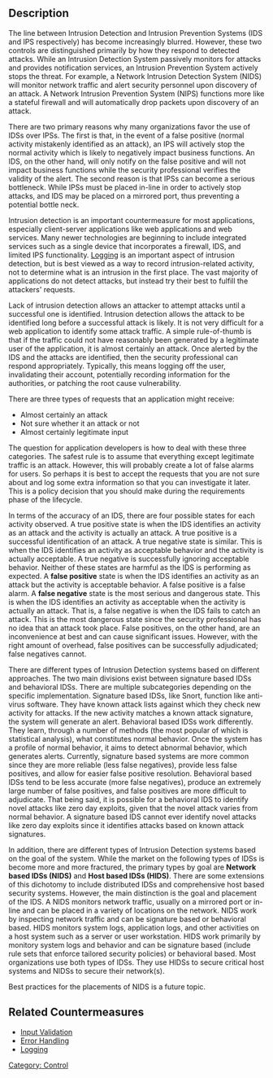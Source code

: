 ## Description

The line between Intrusion Detection and Intrusion Prevention Systems
(IDS and IPS respectively) has become increasingly blurred. However,
these two controls are distinguished primarily by how they respond to
detected attacks. While an Intrusion Detection System passively monitors
for attacks and provides notification services, an Intrusion Prevention
System actively stops the threat. For example, a Network Intrusion
Detection System (NIDS) will monitor network traffic and alert security
personnel upon discovery of an attack. A Network Intrusion Prevention
System (NIPS) functions more like a stateful firewall and will
automatically drop packets upon discovery of an attack.

There are two primary reasons why many organizations favor the use of
IDSs over IPSs. The first is that, in the event of a false positive
(normal activity mistakenly identified as an attack), an IPS will
actively stop the normal activity which is likely to negatively impact
business functions. An IDS, on the other hand, will only notify on the
false positive and will not impact business functions while the security
professional verifies the validity of the alert. The second reason is
that IPSs can become a serious bottleneck. While IPSs must be placed
in-line in order to actively stop attacks, and IDS may be placed on a
mirrored port, thus preventing a potential bottle neck.

Intrusion detection is an important countermeasure for most
applications, especially client-server applications like web
applications and web services. Many newer technologies are beginning to
include integrated services such as a single device that incorporates a
firewall, IDS, and limited IPS functionality.
[Logging](Logging "wikilink") is an important aspect of intrusion
detection, but is best viewed as a way to record intrusion-related
activity, not to determine what is an intrusion in the first place. The
vast majority of applications do not detect attacks, but instead try
their best to fulfill the attackers' requests.

Lack of intrusion detection allows an attacker to attempt attacks until
a successful one is identified. Intrusion detection allows the attack to
be identified long before a successful attack is likely. It is not very
difficult for a web application to identify some attack traffic. A
simple rule-of-thumb is that if the traffic could not have reasonably
been generated by a legitimate user of the application, it is almost
certainly an attack. Once alerted by the IDS and the attacks are
identified, then the security professional can respond appropriately.
Typically, this means logging off the user, invalidating their account,
potentially recording information for the authorities, or patching the
root cause vulnerability.

There are three types of requests that an application might receive:

  - Almost certainly an attack
  - Not sure whether it an attack or not
  - Almost certainly legitimate input

The question for application developers is how to deal with these three
categories. The safest rule is to assume that everything except
legitimate traffic is an attack. However, this will probably create a
lot of false alarms for users. So perhaps it is best to accept the
requests that you are not sure about and log some extra information so
that you can investigate it later. This is a policy decision that you
should make during the requirements phase of the lifecycle.

In terms of the accuracy of an IDS, there are four possible states for
each activity observed. A true positive state is when the IDS identifies
an activity as an attack and the activity is actually an attack. A true
positive is a successful identification of an attack. A true negative
state is similar. This is when the IDS identifies an activity as
acceptable behavior and the activity is actually acceptable. A true
negative is successfully ignoring acceptable behavior. Neither of these
states are harmful as the IDS is performing as expected. A **false
positive** state is when the IDS identifies an activity as an attack but
the activity is acceptable behavior. A false positive is a false alarm.
A **false negative** state is the most serious and dangerous state. This
is when the IDS identifies an activity as acceptable when the activity
is actually an attack. That is, a false negative is when the IDS fails
to catch an attack. This is the most dangerous state since the security
professional has no idea that an attack took place. False positives, on
the other hand, are an inconvenience at best and can cause significant
issues. However, with the right amount of overhead, false positives can
be successfully adjudicated; false negatives cannot.

There are different types of Intrusion Detection systems based on
different approaches. The two main divisions exist between signature
based IDSs and behavioral IDSs. There are multiple subcategories
depending on the specific implementation. Signature based IDSs, like
Snort, function like anti-virus software. They have known attack lists
against which they check new activity for attacks. If the new activity
matches a known attack signature, the system will generate an alert.
Behavioral based IDSs work differently. They learn, through a number of
methods (the most popular of which is statistical analysis), what
constitutes normal behavior. Once the system has a profile of normal
behavior, it aims to detect abnormal behavior, which generates alerts.
Currently, signature based systems are more common since they are more
reliable (less false negatives), provide less false positives, and allow
for easier false positive resolution. Behavioral based IDSs tend to be
less accurate (more false negatives), produce an extremely large number
of false positives, and false positives are more difficult to
adjudicate. That being said, it is possible for a behavioral IDS to
identify novel attacks like zero day exploits, given that the novel
attack varies from normal behavior. A signature based IDS cannot ever
identify novel attacks like zero day exploits since it identifies
attacks based on known attack signatures.

In addition, there are different types of Intrusion Detection systems
based on the goal of the system. While the market on the following types
of IDSs is become more and more fractured, the primary types by goal are
**Network based IDSs (NIDS)** and **Host based IDSs (HIDS)**. There are
some extensions of this dichotomy to include distributed IDSs and
comprehensive host based security systems. However, the main distinction
is the goal and placement of the IDS. A NIDS monitors network traffic,
usually on a mirrored port or in-line and can be placed in a variety of
locations on the network. NIDS work by inspecting network traffic and
can be signature based or behavioral based. HIDS monitors system logs,
application logs, and other activities on a host system such as a server
or user workstation. HIDS work primarily by monitory system logs and
behavior and can be signature based (include rule sets that enforce
tailored security policies) or behavioral based. Most organizations use
both types of IDSs. They use HIDSs to secure critical host systems and
NIDSs to secure their network(s).

Best practices for the placements of NIDS is a future topic.

## Related Countermeasures

  - [Input Validation](Input_Validation "wikilink")
  - [Error Handling](Error_Handling "wikilink")
  - [Logging](Logging "wikilink")

[Category: Control](Category:_Control "wikilink")